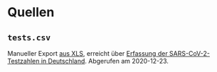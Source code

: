 # Quellen

## `tests.csv`

Manueller Export [aus XLS](https://www.rki.de/DE/Content/InfAZ/N/Neuartiges_Coronavirus/Daten/Testzahlen-gesamt.xlsx?__blob=publicationFile), erreicht über [Erfassung der SARS-CoV-2-Testzahlen in Deutschland](https://www.rki.de/DE/Content/InfAZ/N/Neuartiges_Coronavirus/Testzahl.html). Abgerufen am 2020-12-23.
